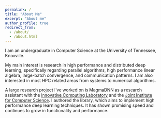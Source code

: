 ```yaml
---
permalink: /
title: "About Me"
excerpt: "About me"
author_profile: true
redirect_from: 
  - /about/
  - /about.html
---
```


I am an undergraduate in Computer Science at the University of Tennessee, Knoxville. 

My main interest is research in high performance and distributed deep learning, specifically regarding parallel algorithms, high performance linear algebra, large-batch convergence, and communication patterns. I am also interested in most HPC related areas from systems to numerical algorithms.

A large research project I've worked on is [MagmaDNN](https://github.com/MagmaDNN/magmadnn) as a research assistant with the [Innovative Computing Laboratory](https://www.icl.utk.edu/) and the [Joint Institute for Computer Science](https://www.jics.utk.edu/). I authored the library, which aims to implement high performance deep learning techniques. It has shown promising speed and continues to grow in functionality and performance.

